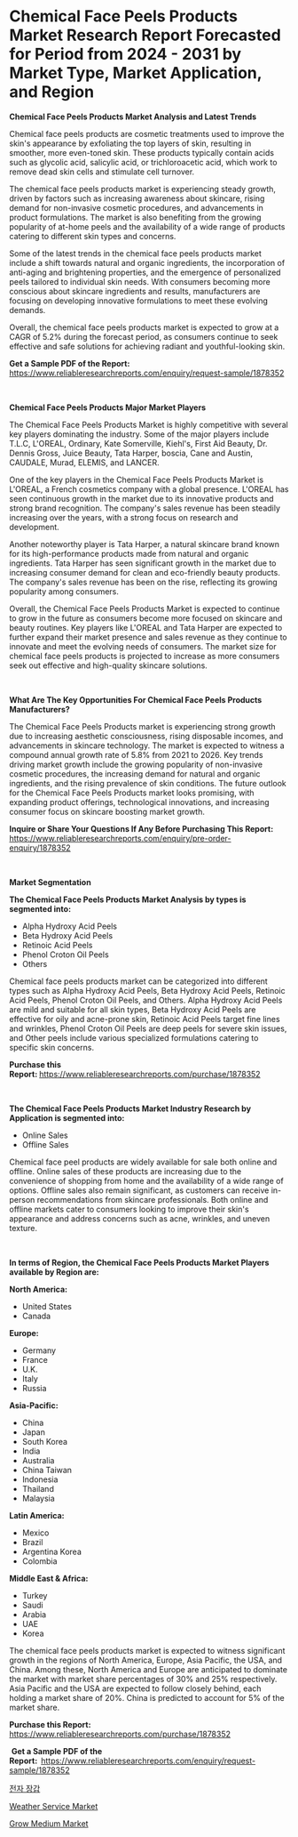<p><h1>Chemical Face Peels Products Market Research Report Forecasted for Period from 2024 -  2031 by Market Type, Market Application, and Region</h1></p><p><strong>Chemical Face Peels Products Market Analysis and Latest Trends</strong></p>
<p><p>Chemical face peels products are cosmetic treatments used to improve the skin's appearance by exfoliating the top layers of skin, resulting in smoother, more even-toned skin. These products typically contain acids such as glycolic acid, salicylic acid, or trichloroacetic acid, which work to remove dead skin cells and stimulate cell turnover.</p><p>The chemical face peels products market is experiencing steady growth, driven by factors such as increasing awareness about skincare, rising demand for non-invasive cosmetic procedures, and advancements in product formulations. The market is also benefiting from the growing popularity of at-home peels and the availability of a wide range of products catering to different skin types and concerns.</p><p>Some of the latest trends in the chemical face peels products market include a shift towards natural and organic ingredients, the incorporation of anti-aging and brightening properties, and the emergence of personalized peels tailored to individual skin needs. With consumers becoming more conscious about skincare ingredients and results, manufacturers are focusing on developing innovative formulations to meet these evolving demands.</p><p>Overall, the chemical face peels products market is expected to grow at a CAGR of 5.2% during the forecast period, as consumers continue to seek effective and safe solutions for achieving radiant and youthful-looking skin.</p></p>
<p><strong>Get a Sample PDF of the Report:&nbsp;</strong> <a href="https://www.reliableresearchreports.com/enquiry/request-sample/1878352">https://www.reliableresearchreports.com/enquiry/request-sample/1878352</a></p>
<p>&nbsp;</p>
<p><strong>Chemical Face Peels Products Major Market Players</strong></p>
<p><p>The Chemical Face Peels Products Market is highly competitive with several key players dominating the industry. Some of the major players include T.L.C, L'OREAL, Ordinary, Kate Somerville, Kiehl's, First Aid Beauty, Dr. Dennis Gross, Juice Beauty, Tata Harper, boscia, Cane and Austin, CAUDALE, Murad, ELEMIS, and LANCER.</p><p>One of the key players in the Chemical Face Peels Products Market is L'OREAL, a French cosmetics company with a global presence. L'OREAL has seen continuous growth in the market due to its innovative products and strong brand recognition. The company's sales revenue has been steadily increasing over the years, with a strong focus on research and development.</p><p>Another noteworthy player is Tata Harper, a natural skincare brand known for its high-performance products made from natural and organic ingredients. Tata Harper has seen significant growth in the market due to increasing consumer demand for clean and eco-friendly beauty products. The company's sales revenue has been on the rise, reflecting its growing popularity among consumers.</p><p>Overall, the Chemical Face Peels Products Market is expected to continue to grow in the future as consumers become more focused on skincare and beauty routines. Key players like L'OREAL and Tata Harper are expected to further expand their market presence and sales revenue as they continue to innovate and meet the evolving needs of consumers. The market size for chemical face peels products is projected to increase as more consumers seek out effective and high-quality skincare solutions.</p></p>
<p>&nbsp;</p>
<p><strong>What Are The Key Opportunities For Chemical Face Peels Products Manufacturers?</strong></p>
<p><p>The Chemical Face Peels Products market is experiencing strong growth due to increasing aesthetic consciousness, rising disposable incomes, and advancements in skincare technology. The market is expected to witness a compound annual growth rate of 5.8% from 2021 to 2026. Key trends driving market growth include the growing popularity of non-invasive cosmetic procedures, the increasing demand for natural and organic ingredients, and the rising prevalence of skin conditions. The future outlook for the Chemical Face Peels Products market looks promising, with expanding product offerings, technological innovations, and increasing consumer focus on skincare boosting market growth.</p></p>
<p><strong>Inquire or Share Your Questions If Any Before Purchasing This Report:</strong> <a href="https://www.reliableresearchreports.com/enquiry/pre-order-enquiry/1878352">https://www.reliableresearchreports.com/enquiry/pre-order-enquiry/1878352</a></p>
<p>&nbsp;</p>
<p><strong>Market Segmentation</strong></p>
<p><strong>The Chemical Face Peels Products Market Analysis by types is segmented into:</strong></p>
<p><ul><li>Alpha Hydroxy Acid Peels</li><li>Beta Hydroxy Acid Peels</li><li>Retinoic Acid Peels</li><li>Phenol Croton Oil Peels</li><li>Others</li></ul></p>
<p><p>Chemical face peels products market can be categorized into different types such as Alpha Hydroxy Acid Peels, Beta Hydroxy Acid Peels, Retinoic Acid Peels, Phenol Croton Oil Peels, and Others. Alpha Hydroxy Acid Peels are mild and suitable for all skin types, Beta Hydroxy Acid Peels are effective for oily and acne-prone skin, Retinoic Acid Peels target fine lines and wrinkles, Phenol Croton Oil Peels are deep peels for severe skin issues, and Other peels include various specialized formulations catering to specific skin concerns.</p></p>
<p><strong>Purchase this Report:&nbsp;</strong><a href="https://www.reliableresearchreports.com/purchase/1878352">https://www.reliableresearchreports.com/purchase/1878352</a></p>
<p>&nbsp;</p>
<p><strong>The Chemical Face Peels Products Market Industry Research by Application is segmented into:</strong></p>
<p><ul><li>Online Sales</li><li>Offline Sales</li></ul></p>
<p><p>Chemical face peel products are widely available for sale both online and offline. Online sales of these products are increasing due to the convenience of shopping from home and the availability of a wide range of options. Offline sales also remain significant, as customers can receive in-person recommendations from skincare professionals. Both online and offline markets cater to consumers looking to improve their skin's appearance and address concerns such as acne, wrinkles, and uneven texture.</p></p>
<p>&nbsp;</p>
<p><strong>In terms of Region, the Chemical Face Peels Products Market Players available by Region are:</strong></p>
<p>
    <p> <strong> North America: </strong>
        <ul>
            <li>United States</li>
            <li>Canada</li>
        </ul>
        </p> 
    <p> <strong> Europe: </strong>
        <ul>
            <li>Germany</li>
            <li>France</li>
            <li>U.K.</li>
            <li>Italy</li>
            <li>Russia</li>
        </ul>
        </p> 
    <p> <strong> Asia-Pacific: </strong>
        <ul>
            <li>China</li>
            <li>Japan</li>
            <li>South Korea</li>
            <li>India</li>
            <li>Australia</li>
            <li>China Taiwan</li>
            <li>Indonesia</li>
            <li>Thailand</li>
            <li>Malaysia</li>
        </ul>
        </p> 
    <p> <strong> Latin America: </strong>
        <ul>
            <li>Mexico</li>
            <li>Brazil</li>
            <li>Argentina Korea</li>
            <li>Colombia</li>
        </ul>
        </p> 
    <p> <strong> Middle East & Africa: </strong>
        <ul>
            <li>Turkey</li>
            <li>Saudi</li>
            <li>Arabia</li>
            <li>UAE</li>
            <li>Korea</li>
        </ul>
    </p>
    </p>
<p><p>The chemical face peels products market is expected to witness significant growth in the regions of North America, Europe, Asia Pacific, the USA, and China. Among these, North America and Europe are anticipated to dominate the market with market share percentages of 30% and 25% respectively. Asia Pacific and the USA are expected to follow closely behind, each holding a market share of 20%. China is predicted to account for 5% of the market share.</p></p>
<p><strong>Purchase this Report: </strong><a href="https://www.reliableresearchreports.com/purchase/1878352">https://www.reliableresearchreports.com/purchase/1878352</a></p>
<p>&nbsp;<strong>Get a Sample PDF of the Report:&nbsp;&nbsp;</strong><a href="https://www.reliableresearchreports.com/enquiry/request-sample/1878352">https://www.reliableresearchreports.com/enquiry/request-sample/1878352</a></p>
<p><strong></strong></p>
<p><p><a href="https://github.com/PercyHagernes9778/Market-Research-Report-List-1/blob/main/70289137568.md">전자 장갑</a></p><p><a href="https://issuu.com/reportprime-2/docs/weather-service-market-size-2030.pptx">Weather Service Market</a></p><p><a href="https://issuu.com/reportprime-2/docs/grow-medium-market-size-2030.pptx">Grow Medium Market</a></p></p>
